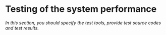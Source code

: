 # Testing of the system performance

_In this section, you should specify the test tools, provide test source codes and test results._